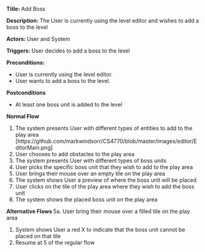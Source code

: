 ﻿<strong> Title: </strong> Add Boss

<strong> Description: </strong> The User is currently using the level editor and wishes to add a boss to the level

<strong> Actors: </strong> User and System

<strong> Triggers: </strong> User decides to add a boss to the level

<strong> Preconditions: </strong>
<ul>
<li>User is currently using the level editor.</li>
<li>User wants to add a boss to the level.</li>
</ul>

<strong> Postconditions </strong>
<ul>
<li>At least one boss unit is added to the level</li>
</ul>

<strong> Normal Flow </strong>
<ol>
<li>The system presents User with different types of entities to add to the play area</li>
[https://github.com/markwindsorr/CS4770/blob/master/images/editor/EditorMain.png]
<li>User chooses to add obstacles to the play area</li>
<li>The system presents User with different types of boss units</li>
<li>User picks the specific boss unit that they wish to add to the play area</li>
<li>User brings their mouse over an empty tile on the play area</li>
<li>The system shows User a preview of where the boss unit will be placed</li>
<li>User clicks on the tile of the play area where they wish to add the boss unit</li>
<li>The system shows the placed boss unit on the play area</li>
</ol>

<strong> Alternative Flows </strong>
	5a. User bring their mouse over a filled tile on the play area
<ol>
<li>System shows User a red X to indicate that the boss unit cannot be placed on that tile</li>
<li>Resume at 5 of the regular flow</li></ol>
